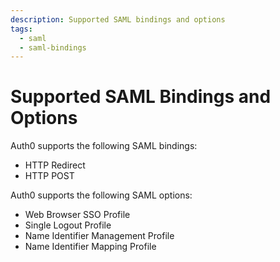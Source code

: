 ```yaml
---
description: Supported SAML bindings and options
tags:
  - saml
  - saml-bindings
---
```


# Supported SAML Bindings and Options

Auth0 supports the following SAML bindings:

* HTTP Redirect
* HTTP POST

Auth0 supports the following SAML options:

* Web Browser SSO Profile
* Single Logout Profile
* Name Identifier Management Profile
* Name Identifier Mapping Profile
